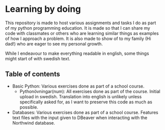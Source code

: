 # Learning by doing
This repository is made to host various assignments and tasks I do as part of my python programming education. It is made so that I can share my code with classmates or others who are learning similar things as examples of how I approach a problem. It is also made to show of to my family (Hi dad!) who are eager to see my personal growth.

While I endeavour to make everything readable in english, some things might start of with swedish text.

## Table of contents
* Basic Python: Various exercises done as part of a school course.
    * Pythonövningar(num): All exercises done as part of the course. Initial upload in swedish. Translation into english is unlikely unless specifically asked for, as I want to preserve this code as much as possible.
* Databases: Various exercises done as part of a school course. Features text files with the input given to DBeaver when interacting with the Northwind database.